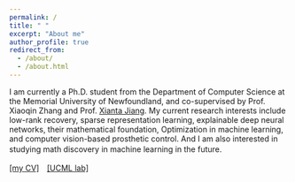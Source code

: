 ```yaml
---
permalink: /
title: " "
excerpt: "About me"
author_profile: true
redirect_from: 
  - /about/
  - /about.html
---
```


I am currently a Ph.D. student from the Department of Computer Science at the Memorial University of Newfoundland, and co-supervised by Prof. Xiaoqin Zhang and
Prof. [Xianta Jiang](https://www.cs.mun.ca/~xiantaj/). My current research interests include low-rank recovery, sparse representation learning, explainable deep neural networks, their mathematical foundation, Optimization in machine learning,  and computer vision-based prosthetic control. And I am also interested in studying math discovery in machine learning in the future. 　 

 

[[my CV]](https://github.com/jzheng20/jzheng20.github.io/tree/master/files/CV-JingjingZheng.pdf)　[[UCML lab]](https://sites.google.com/view/ucmi/members)
 
